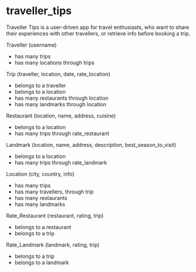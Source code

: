 # traveller_tips
Traveller Tips is a user-driven app for travel enthusiasts, who want to share their experiences with other travellers, or retrieve info before booking a trip.


Traveller (username)
* has many trips
* has many locations through trips

Trip (traveller, location, date, rate_location)
* belongs to a traveller
* belongs to a location
* has many restaurants through location
* has many landmarks through location

Restaurant (location, name, address, cuisine)
* belongs to a location
* has many trips through rate_restaurant

Landmark (location, name, address, description, best_season_to_visit)
* belongs to a location
* has many trips through rate_landmark

Location (city, country, info)
* has many trips
* has many travellers, through trip
* has many restaurants
* has many landmarks

Rate_Restaurant (restaurant, rating, trip)
* belongs to a restaurant
* belongs to a trip

Rate_Landmark (landmark, rating, trip)
* belongs to a trip
* belongs to a landmark
